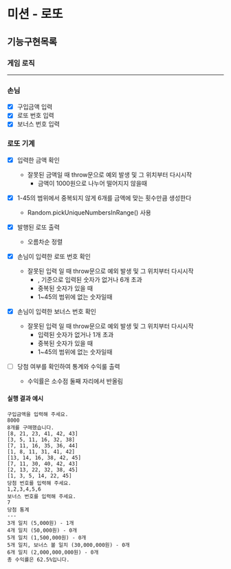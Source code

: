 # 미션 - 로또

## 기능구현목록

### 게임 로직

---

### 손님

- [x] 구입금액 입력
- [x] 로또 번호 입력
- [x] 보너스 번호 입력

### 로또 기계

- [x] 입력한 금액 확인

  - 잘못된 금액일 때 throw문으로 예외 발생 및 그 위치부터 다시시작
    - 금액이 1000원으로 나누어 떨어지지 않을때

- [x] 1-45의 범위에서 중복되지 않게 6개를 금액에 맞는 횟수만큼 생성한다

  - Random.pickUniqueNumbersInRange() 사용

- [x] 발행된 로또 출력

  - 오름차순 정렬

- [x] 손님이 입력한 로또 번호 확인

  - 잘못된 입력 일 때 throw문으로 예외 발생 및 그 위치부터 다시시작
    - , 기준으로 입력된 숫자가 없거나 6개 초과
    - 중복된 숫자가 있을 때
    - 1~45의 범위에 없는 숫자일때

- [x] 손님이 입력한 보너스 번호 확인

  - 잘못된 입력 일 때 throw문으로 예외 발생 및 그 위치부터 다시시작
    - 입력된 숫자가 없거나 1개 초과
    - 중복된 숫자가 있을 때
    - 1~45의 범위에 없는 숫자일때

- [ ] 당첨 여부를 확인하여 통계와 수익룰 출력
  - 수익률은 소수점 둘째 자리에서 반올림

#### 실행 결과 예시

```
구입금액을 입력해 주세요.
8000
8개를 구매했습니다.
[8, 21, 23, 41, 42, 43]
[3, 5, 11, 16, 32, 38]
[7, 11, 16, 35, 36, 44]
[1, 8, 11, 31, 41, 42]
[13, 14, 16, 38, 42, 45]
[7, 11, 30, 40, 42, 43]
[2, 13, 22, 32, 38, 45]
[1, 3, 5, 14, 22, 45]
당첨 번호를 입력해 주세요.
1,2,3,4,5,6
보너스 번호를 입력해 주세요.
7
당첨 통계
---
3개 일치 (5,000원) - 1개
4개 일치 (50,000원) - 0개
5개 일치 (1,500,000원) - 0개
5개 일치, 보너스 볼 일치 (30,000,000원) - 0개
6개 일치 (2,000,000,000원) - 0개
총 수익률은 62.5%입니다.
```
